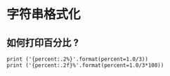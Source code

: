 # 字符串格式化

## 如何打印百分比 ?

```
print ('{percent:.2%}'.format(percent=1.0/3))
print ('{percent:.2f}%'.format(percent=1.0/3*100))
```
